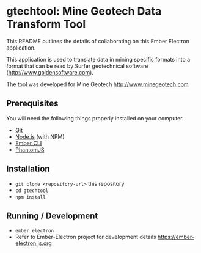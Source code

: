 # gtechtool: Mine Geotech Data Transform Tool

This README outlines the details of collaborating on this Ember Electron application.

This application is used to translate data in mining specific formats into a format that can be read by Surfer geotechnical software (http://www.goldensoftware.com).

The tool was developed for Mine Geotech  http://www.minegeotech.com

## Prerequisites

You will need the following things properly installed on your computer.

* [Git](https://git-scm.com/)
* [Node.js](https://nodejs.org/) (with NPM)
* [Ember CLI](https://ember-cli.com/)
* [PhantomJS](http://phantomjs.org/)

## Installation

* `git clone <repository-url>` this repository
* `cd gtechtool`
* `npm install`

## Running / Development

* `ember electron`
* Refer to Ember-Electron project for development details https://ember-electron.js.org


